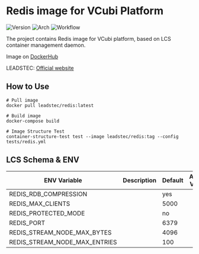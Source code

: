 # Redis image for VCubi Platform

![Version](https://img.shields.io/badge/Redis-5.0.9-blue)
![Arch](https://img.shields.io/badge/Arch-amd64,_arm64-brightgreen)
![Workflow](https://github.com/leadstec/docker-redis/workflows/ci/badge.svg)

The project contains Redis image for VCubi platform, based on LCS container management daemon.

Image on [DockerHub](https://hub.docker.com/r/leadstec/redis)

LEADSTEC: [Official website](https://www.leadstec.com)

## How to Use
    # Pull image
    docker pull leadstec/redis:latest

    # Build image
    docker-compose build

    # Image Structure Test
    container-structure-test test --image leadstec/redis:tag --config tests/redis.yml

## LCS Schema & ENV

| ENV Variable              | Description               | Default | Accept Values |
|---------------------------|---------------------------|---------|---------------|
| REDIS_RDB_COMPRESSION     |                           | yes  |     |
| REDIS_MAX_CLIENTS         |                           | 5000 |               |
| REDIS_PROTECTED_MODE      |                           | no  |               |
| REDIS_PORT                |                           | 6379  |               |
| REDIS_STREAM_NODE_MAX_BYTES |                         | 4096 |       |
| REDIS_STREAM_NODE_MAX_ENTRIES |                       | 100   |               |



